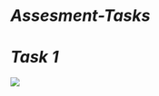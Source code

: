 <i><h1>Assesment-Tasks</h1></i>

<i><h1>Task 1</h1></i>
<img src="https://drive.google.com/file/d/1Ni4bwobvvUxVmCzryjkPJU77Kl-EyyLA/view?usp=sharing](https://drive.google.com/file/d/1Ni4bwobvvUxVmCzryjkPJU77Kl-EyyLA/view?usp=sharing](https://drive.google.com/file/d/1Ni4bwobvvUxVmCzryjkPJU77Kl-EyyLA/view?usp=sharing"/>

